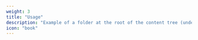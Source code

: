 ```yaml
---
weight: 3
title: "Usage"
description: "Example of a folder at the root of the content tree (under `/docs`)"
icon: "book"
---
```

